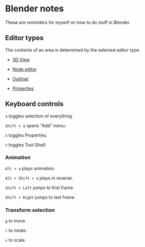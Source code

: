 # Blender notes

These are reminders for myself on how to do stuff in Blender.


## Editor types

The contents of an area is determined by the selected editor type.

- [3D View](./3D_view/)

- [Node editor](./Node_editor/)

- [Outliner](./Outliner/)

- [Properties](./Properties/)


## Keyboard controls

`a` toggles selection of everything.

`Shift + a` opens "Add" menu.

`n` toggles Properties.

`t` toggles Tool Shelf.


### Animation

`Alt + a` plays animation.

`Alt + Shift + a` plays in reverse.

`Shift + Left` jumps to first frame.

`Shift + Right` jumps to last frame.


### Transform selection

`g` to move.

`r` to rotate.

`s` to scale.
